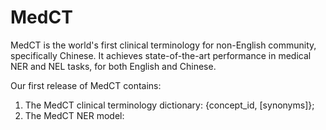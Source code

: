 # MedCT

MedCT is the world's first clinical terminology for non-English community, specifically Chinese. It achieves state-of-the-art performance in medical NER and NEL tasks, for both English and Chinese.

Our first release of MedCT contains:

1. The MedCT clinical terminology dictionary: {concept_id, [synonyms]};
2. The MedCT NER model:

